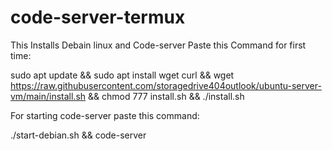 # code-server-termux
This Installs Debain linux and Code-server Paste this Command for first time:

sudo apt update && sudo apt install wget curl && wget https://raw.githubusercontent.com/storagedrive404outlook/ubuntu-server-vm/main/install.sh && chmod 777 install.sh && ./install.sh

For starting code-server paste this command:

./start-debian.sh && code-server
